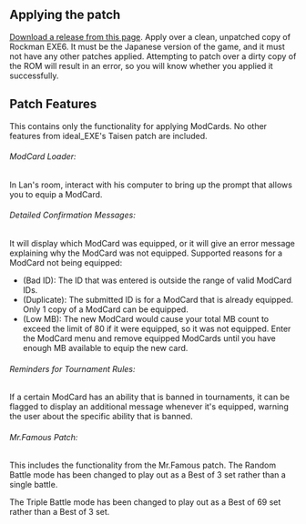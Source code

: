 ## Applying the patch
[Download a release from this page](https://github.com/ssbmars/ideal_EXE6_patch/releases).
Apply over a clean, unpatched copy of Rockman EXE6. It must be the Japanese version of the game, and it must not have any other patches applied.
Attempting to patch over a dirty copy of the ROM will result in an error, so you will know whether you applied it successfully.

## Patch Features
This contains only the functionality for applying ModCards. No other features from ideal_EXE's Taisen patch are included.

###### ModCard Loader:
In Lan's room, interact with his computer to bring up the prompt that allows you to equip a ModCard.

###### Detailed Confirmation Messages:
It will display which ModCard was equipped, or it will give an error message explaining why the ModCard was not equipped.
Supported reasons for a ModCard not being equipped:
- (Bad ID): The ID that was entered is outside the range of valid ModCard IDs.
- (Duplicate): The submitted ID is for a ModCard that is already equipped. Only 1 copy of a ModCard can be equipped.
- (Low MB): The new ModCard would cause your total MB count to exceed the limit of 80 if it were equipped, so it was not equipped. Enter the ModCard menu and remove equipped ModCards until you have enough MB available to equip the new card. 

###### Reminders for Tournament Rules:
If a certain ModCard has an ability that is banned in tournaments, it can be flagged to display an additional message whenever it's equipped, warning the user about the specific ability that is banned.

###### Mr.Famous Patch:
This includes the functionality from the Mr.Famous patch.
The Random Battle mode has been changed to play out as a Best of 3 set rather than a single battle.

The Triple Battle mode has been changed to play out as a Best of 69 set rather than a Best of 3 set.
